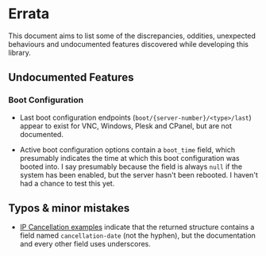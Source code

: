 # Errata

This document aims to list some of the discrepancies, oddities, unexpected behaviours and undocumented features discovered while developing this library.

## Undocumented Features

### Boot Configuration
* Last boot configuration endpoints (`boot/{server-number}/<type>/last`) appear to exist for VNC, Windows, Plesk and CPanel, but are not documented.

* Active boot configuration options contain a `boot_time` field, which presumably indicates the time at which this boot configuration was booted into.
  I say presumably because the field is always `null` if the system has been enabled, but the server hasn't been rebooted. I haven't had a chance to test this yet.


## Typos & minor mistakes
* [IP Cancellation examples](https://robot.hetzner.com/doc/webservice/en.html#get-ip-ip-cancellation) indicate that the returned structure contains a field
  named `cancellation-date` (not the hyphen), but the documentation and every other field uses underscores.
